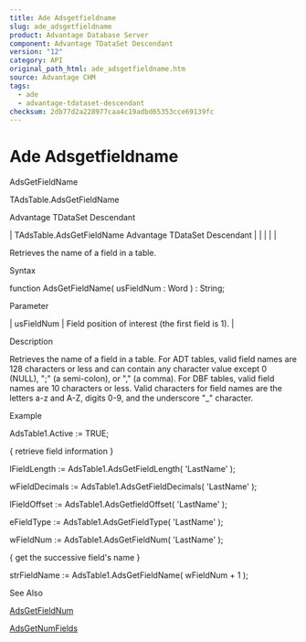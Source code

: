 ```yaml
---
title: Ade Adsgetfieldname
slug: ade_adsgetfieldname
product: Advantage Database Server
component: Advantage TDataSet Descendant
version: "12"
category: API
original_path_html: ade_adsgetfieldname.htm
source: Advantage CHM
tags:
  - ade
  - advantage-tdataset-descendant
checksum: 2db77d2a228977caa4c19adbd65353cce69139fc
---
```


# Ade Adsgetfieldname

AdsGetFieldName

TAdsTable.AdsGetFieldName

Advantage TDataSet Descendant

| TAdsTable.AdsGetFieldName  Advantage TDataSet Descendant |  |  |  |  |

Retrieves the name of a field in a table.

Syntax

function AdsGetFieldName( usFieldNum : Word ) : String;

Parameter

| usFieldNum | Field position of interest (the first field is 1). |

Description

Retrieves the name of a field in a table. For ADT tables, valid field names are 128 characters or less and can contain any character value except 0 (NULL), ";" (a semi-colon), or "," (a comma). For DBF tables, valid field names are 10 characters or less. Valid characters for field names are the letters a-z and A-Z, digits 0-9, and the underscore "\_" character.

Example

AdsTable1.Active := TRUE;

{ retrieve field information }

lFieldLength := AdsTable1.AdsGetFieldLength( 'LastName' );

wFieldDecimals := AdsTable1.AdsGetFieldDecimals( 'LastName' );

lFieldOffset := AdsTable1.AdsGetfieldOffset( 'LastName' );

eFieldType := AdsTable1.AdsGetFieldType( 'LastName' );

wFieldNum := AdsTable1.AdsGetFieldNum( 'LastName' );

{ get the successive field's name }

strFieldName := AdsTable1.AdsGetFieldName( wFieldNum + 1 );

See Also

[AdsGetFieldNum](ade_adsgetfieldnum.md)

[AdsGetNumFields](ade_adsgetnumfields.md)
